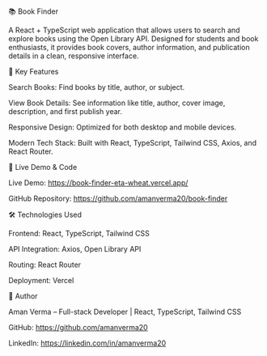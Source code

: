 📚 Book Finder

A React + TypeScript web application that allows users to search and explore books using the Open Library API. Designed for students and book enthusiasts, it provides book covers, author information, and publication details in a clean, responsive interface.

🌟 Key Features

Search Books: Find books by title, author, or subject.

View Book Details: See information like title, author, cover image, description, and first publish year.

Responsive Design: Optimized for both desktop and mobile devices.

Modern Tech Stack: Built with React, TypeScript, Tailwind CSS, Axios, and React Router.

🚀 Live Demo & Code

Live Demo: https://book-finder-eta-wheat.vercel.app/

GitHub Repository: https://github.com/amanverma20/book-finder

🛠 Technologies Used

Frontend: React, TypeScript, Tailwind CSS

API Integration: Axios, Open Library API

Routing: React Router

Deployment: Vercel

👤 Author

Aman Verma – Full-stack Developer | React, TypeScript, Tailwind CSS

GitHub: https://github.com/amanverma20

LinkedIn: https://linkedin.com/in/amanverma20
